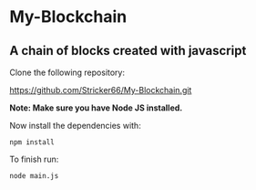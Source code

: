 # My-Blockchain

## A chain of blocks created with javascript

Clone the following repository: 

https://github.com/Stricker66/My-Blockchain.git

**Note: Make sure you have Node JS installed.**

Now install the dependencies with:

 `npm install`

To finish run:

 `node main.js`
